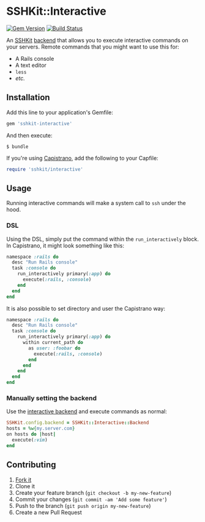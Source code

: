# SSHKit::Interactive

[![Gem Version](https://badge.fury.io/rb/sshkit-interactive.svg)](http://badge.fury.io/rb/sshkit-interactive) [![Build Status](https://travis-ci.org/afeld/sshkit-interactive.svg?branch=master)](https://travis-ci.org/afeld/sshkit-interactive)

An [SSHKit](https://github.com/capistrano/sshkit) [backend](https://github.com/capistrano/sshkit/tree/master/test/unit/backends) that allows you to execute interactive commands on your servers. Remote commands that you might want to use this for:

* A Rails console
* A text editor
* `less`
* *etc.*

## Installation

Add this line to your application's Gemfile:

```ruby
gem 'sshkit-interactive'
```

And then execute:

    $ bundle

If you're using [Capistrano](http://capistranorb.com/), add the following to your Capfile:

```ruby
require 'sshkit/interactive'
```

## Usage

Running interactive commands will make a system call to `ssh` under the hood.

### DSL

Using the DSL, simply put the command within the `run_interactively` block. In Capistrano, it might look something like this:

```ruby
namespace :rails do
  desc "Run Rails console"
  task :console do
    run_interactively primary(:app) do
      execute(:rails, :console)
    end
  end
end
```

It is also possible to set directory and user the Capistrano way:

```ruby
namespace :rails do
  desc "Run Rails console"
  task :console do
    run_interactively primary(:app) do
      within current_path do
        as user: :foobar do
          execute(:rails, :console)
        end
      end
    end
  end
end
```

### Manually setting the backend

Use the [interactive backend](lib/sshkit/interactive/backend.rb) and execute commands as normal:

```ruby
SSHKit.config.backend = SSHKit::Interactive::Backend
hosts = %w{my.server.com}
on hosts do |host|
  execute(:vim)
end
```

## Contributing

1. [Fork it](https://github.com/afeld/sshkit-interactive/fork)
1. Clone it
1. Create your feature branch (`git checkout -b my-new-feature`)
1. Commit your changes (`git commit -am 'Add some feature'`)
1. Push to the branch (`git push origin my-new-feature`)
1. Create a new Pull Request
